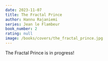 ```yaml
---
date: 2023-11-07
title: The Fractal Prince
author: Hannu Rajaniemi
series: Jean le Flambeur
book_number: 2
rating: null 
image: /books/covers/the_fractal_prince.jpg
---
```


<span class="book-title">The Fractal Prince</span> is in progress!
